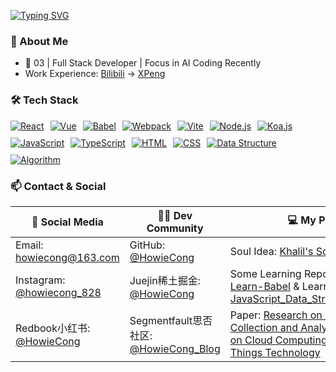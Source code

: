 [![Typing SVG](https://readme-typing-svg.demolab.com/?lines=👋+Hi+I'm+HowieCong;&size=28&width=600&height=80&color=4A90E2&pause=2000&speed=120)](https://git.io/typing-svg)

### 🚀 About Me
- 👦 03 | Full Stack Developer | Focus in AI Coding Recently
- Work Experience: [Bilibili](https://www.bilibili.com) → [XPeng](https://www.xiaopeng.com)

### 🛠️ Tech Stack
<div style="display: flex; flex-wrap: wrap; gap: 10px; margin: 1rem 0;">
  <a href="https://react.dev/" target="_blank" rel="noopener noreferrer">
    <img src="https://img.shields.io/badge/React-61DAFB?style=for-the-badge&logo=react&logoColor=black" alt="React">
  </a>
  <a href="https://vuejs.org/" target="_blank" rel="noopener noreferrer">
    <img src="https://img.shields.io/badge/Vue-4FC08D?style=for-the-badge&logo=vue.js&logoColor=white" alt="Vue">
  </a>
  <a href="https://babeljs.io/" target="_blank" rel="noopener noreferrer">
    <img src="https://img.shields.io/badge/Babel-F9DC3E?style=for-the-badge&logo=babel&logoColor=black" alt="Babel">
  </a>
  <a href="https://webpack.js.org/" target="_blank" rel="noopener noreferrer">
    <img src="https://img.shields.io/badge/Webpack-8DD6F9?style=for-the-badge&logo=webpack&logoColor=black" alt="Webpack">
  </a>
  <a href="https://vitejs.dev/" target="_blank" rel="noopener noreferrer">
    <img src="https://img.shields.io/badge/Vite-646CFF?style=for-the-badge&logo=vite&logoColor=white" alt="Vite">
  </a>
  <a href="https://nodejs.org/" target="_blank" rel="noopener noreferrer">
    <img src="https://img.shields.io/badge/Node.js-339933?style=for-the-badge&logo=node.js&logoColor=white" alt="Node.js">
  </a>
  <a href="https://koajs.com/" target="_blank" rel="noopener noreferrer">
    <img src="https://img.shields.io/badge/Koa.js-333333?style=for-the-badge&logo=koajs&logoColor=white" alt="Koa.js">
  </a>
  <a href="https://developer.mozilla.org/en-US/docs/Web/JavaScript" target="_blank" rel="noopener noreferrer">
    <img src="https://img.shields.io/badge/JavaScript-F7DF1E?style=for-the-badge&logo=javascript&logoColor=black" alt="JavaScript">
  </a>
  <a href="https://www.typescriptlang.org/" target="_blank" rel="noopener noreferrer">
    <img src="https://img.shields.io/badge/TypeScript-3178C6?style=for-the-badge&logo=typescript&logoColor=white" alt="TypeScript">
  </a>
  <a href="https://developer.mozilla.org/en-US/docs/Web/HTML" target="_blank" rel="noopener noreferrer">
    <img src="https://img.shields.io/badge/HTML5-E34F26?style=for-the-badge&logo=html5&logoColor=white" alt="HTML">
  </a>
  <a href="https://developer.mozilla.org/en-US/docs/Web/CSS" target="_blank" rel="noopener noreferrer">
    <img src="https://img.shields.io/badge/CSS3-1572B6?style=for-the-badge&logo=css3&logoColor=white" alt="CSS">
  </a>
  <a href="https://en.wikipedia.org/wiki/Data_structure" target="_blank" rel="noopener noreferrer">
    <img src="https://img.shields.io/badge/Data%20Structure-007ACC?style=for-the-badge&logo=databricks&logoColor=white" alt="Data Structure">
  </a>
  <a href="https://en.wikipedia.org/wiki/Algorithm" target="_blank" rel="noopener noreferrer">
    <img src="https://img.shields.io/badge/Algorithm-FF6B6B?style=for-the-badge&logo=leetcode&logoColor=white" alt="Algorithm">
  </a>
</div>

### 📫 Contact & Social
| 📮 Social Media          | 👨‍💻 Dev Community                | 💻 My Projects                          |
|--------------------------|---------------------------------|-----------------------------------------|
| Email: howiecong@163.com | GitHub: [@HowieCong](https://github.com/HowieCong) | Soul Idea: [Khalil's Soulscape](https://github.com/HowieCong/Khalils_Soulscape)|
| Instagram: [@howiecong_828](https://www.instagram.com/howiecong_828) | Juejin稀土掘金: [@HowieCong](https://juejin.cn/user/165405260262244) | Some Learning Repos: [Learn-Koa](https://github.com/HowieCong/Learn-Koa) & [Learn-Babel](https://github.com/HowieCong/Learn-Babel) & Learn—React & [Learn-JavaScript_Data_Structures_Algorithms](https://github.com/HowieCong/Learn-JS_Data_Structures_Algorithms) |
| Redbook小红书: [@HowieCong](https://www.xiaohongshu.com/user/profile/63113bee000000001200c930) | Segmentfault思否社区: [@HowieCong_Blog](https://segmentfault.com/blog/howiecong) | Paper: [Research on Economic Data Collection and Analysis Platform Based on Cloud Computing and Internet of Things Technology ](https://dl.acm.org/doi/10.1145/3648050.3648081#artseq-00003) |

